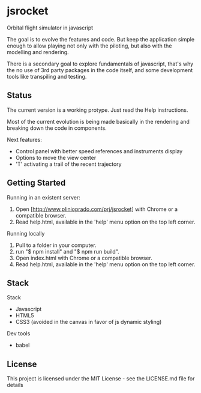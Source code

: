 # jsrocket

Orbital flight simulator in javascript

The goal is to evolve the features and code. But keep the application simple enough to allow playing not only with the piloting, but also with the modelling and rendering.

There is a secondary goal to explore fundamentals of javascript, that's why the no use of 3rd party packages in the code itself, and some development tools like transpiling and testing.

## Status

The current version is a working protype. Just read the Help instructions.

Most of the current evolution is being made basically in the rendering and breaking down the code in components.

Next features:

* Control panel with better speed references and instruments display
* Options to move the view center
* 'T' activating a trail of the recent trajectory

## Getting Started

Running in an existent server:

1. Open [http://www.plinioprado.com/prj/jsrocket] with Chrome or a compatible browser.
2. Read help.html, available in the 'help' menu option on the top left corner.

Running locally

1. Pull to a folder in your computer.
2. run "$ npm install" and "$ npm run build".
3. Open index.html with Chrome or a compatible browser.
4. Read help.html, available in the 'help' menu option on the top left corner.

## Stack

Stack

* Javascript
* HTML5
* CSS3 (avoided in the canvas in favor of js dynamic styling)

Dev tools

* babel

## License

This project is licensed under the MIT License - see the LICENSE.md file for details
